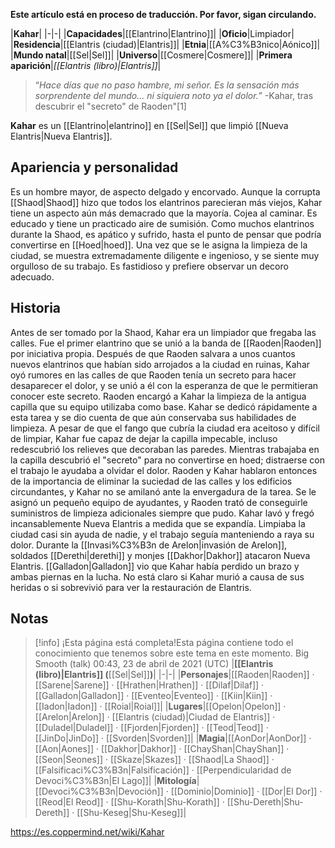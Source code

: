 **Este artículo está en proceso de traducción. Por favor, sigan circulando.**


|**Kahar**|
|-|-|
|**Capacidades**|[[Elantrino\|Elantrino]]|
|**Oficio**|Limpiador|
|**Residencia**|[[Elantris (ciudad)\|Elantris]]|
|**Etnia**|[[A%C3%B3nico\|Aónico]]|
|**Mundo natal**|[[Sel\|Sel]]|
|**Universo**|[[Cosmere\|Cosmere]]|
|**Primera aparición**|*[[Elantris (libro)\|Elantris]]*|

>“*Hace días que no paso hambre, mi señor. Es la sensación más sorprendente del mundo... ni siquiera noto ya el dolor.*”
\-Kahar, tras descubrir el "secreto" de Raoden"[1]


**Kahar** es un [[Elantrino\|elantrino]] en [[Sel\|Sel]] que limpió [[Nueva Elantris\|Nueva Elantris]].

## Apariencia y personalidad
Es un hombre mayor, de aspecto delgado y encorvado. Aunque la corrupta [[Shaod\|Shaod]] hizo que todos los elantrinos parecieran más viejos, Kahar tiene un aspecto aún más demacrado que la mayoría. Cojea al caminar.
Es educado y tiene un practicado aire de sumisión. Como muchos elantrinos durante la Shaod, es apático y sufrido, hasta el punto de pensar que podría convertirse en [[Hoed\|hoed]]. Una vez que se le asigna la limpieza de la ciudad, se muestra extremadamente diligente e ingenioso, y se siente muy orgulloso de su trabajo. Es fastidioso y prefiere observar un decoro adecuado.

## Historia
Antes de ser tomado por la Shaod, Kahar era un limpiador que fregaba las calles.
Fue el primer elantrino que se unió a la banda de [[Raoden\|Raoden]] por iniciativa propia. Después de que Raoden salvara a unos cuantos nuevos elantrinos que habían sido arrojados a la ciudad en ruinas, Kahar oyó rumores en las calles de que Raoden tenía un secreto para hacer desaparecer el dolor, y se unió a él con la esperanza de que le permitieran conocer este secreto.
Raoden encargó a Kahar la limpieza de la antigua capilla que su equipo utilizaba como base. Kahar se dedicó rápidamente a esta tarea y se dio cuenta de que aún conservaba sus habilidades de limpieza. A pesar de que el fango que cubría la ciudad era aceitoso y difícil de limpiar, Kahar fue capaz de dejar la capilla impecable, incluso redescubrió los relieves que decoraban las paredes. Mientras trabajaba en la capilla descubrió el "secreto" para no convertirse en hoed; distraerse con el trabajo le ayudaba a olvidar el dolor.
Raoden y Kahar hablaron entonces de la importancia de eliminar la suciedad de las calles y los edificios circundantes, y Kahar no se amilanó ante la envergadura de la tarea. Se le asignó un pequeño equipo de ayudantes, y Raoden trató de conseguirle suministros de limpieza adicionales siempre que pudo. Kahar lavó y fregó incansablemente Nueva Elantris a medida que se expandía. Limpiaba la ciudad casi sin ayuda de nadie, y el trabajo seguía manteniendo a raya su dolor.
Durante la [[Invasi%C3%B3n de Arelon\|invasión de Arelon]], soldados [[Derethi\|derethi]] y monjes [[Dakhor\|Dakhor]] atacaron Nueva Elantris. [[Galladon\|Galladon]] vio que Kahar había perdido un brazo y ambas piernas en la lucha. No está claro si Kahar murió a causa de sus heridas o si sobrevivió para ver la restauración de Elantris.

## Notas

> [!info] ¡Esta página está completa!Esta página contiene todo el conocimiento que tenemos sobre este tema en este momento.
Big Smooth (talk) 00:43, 23 de abril de 2021 (UTC)
|**[[Elantris (libro)\|Elantris]] (**[[Sel\|Sel]]**)**|
|-|-|
|**Personajes**|[[Raoden\|Raoden]] · [[Sarene\|Sarene]] · [[Hrathen\|Hrathen]] · [[Dilaf\|Dilaf]] · [[Galladon\|Galladon]] · [[Eventeo\|Eventeo]] · [[Kiin\|Kiin]] · [[Iadon\|Iadon]] · [[Roial\|Roial]]|
|**Lugares**|[[Opelon\|Opelon]] · [[Arelon\|Arelon]] · [[Elantris (ciudad)\|Ciudad de Elantris]] · [[Duladel\|Duladel]] · [[Fjorden\|Fjorden]] · [[Teod\|Teod]] · [[JinDo\|JinDo]] · [[Svorden\|Svorden]]|
|**Magia**|[[AonDor\|AonDor]] · [[Aon\|Aones]] · [[Dakhor\|Dakhor]] · [[ChayShan\|ChayShan]] · [[Seon\|Seones]] · [[Skaze\|Skazes]] · [[Shaod\|La Shaod]] · [[Falsificaci%C3%B3n\|Falsificación]] · [[Perpendicularidad de Devoci%C3%B3n\|El Lago]]|
|**Mitología**|[[Devoci%C3%B3n\|Devoción]] · [[Dominio\|Dominio]] · [[Dor\|El Dor]] · [[Reod\|El Reod]] · [[Shu-Korath\|Shu-Korath]] · [[Shu-Dereth\|Shu-Dereth]] · [[Shu-Keseg\|Shu-Keseg]]|



https://es.coppermind.net/wiki/Kahar